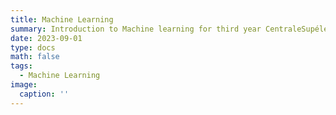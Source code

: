 ```yaml
---
title: Machine Learning
summary: Introduction to Machine learning for third year CentraleSupélec master students
date: 2023-09-01
type: docs
math: false
tags:
  - Machine Learning
image:
  caption: ''
---
```



